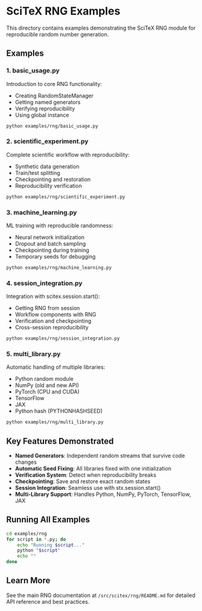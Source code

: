 # SciTeX RNG Examples

This directory contains examples demonstrating the SciTeX RNG module for reproducible random number generation.

## Examples

### 1. basic_usage.py
Introduction to core RNG functionality:
- Creating RandomStateManager
- Getting named generators
- Verifying reproducibility
- Using global instance

```bash
python examples/rng/basic_usage.py
```

### 2. scientific_experiment.py
Complete scientific workflow with reproducibility:
- Synthetic data generation
- Train/test splitting
- Checkpointing and restoration
- Reproducibility verification

```bash
python examples/rng/scientific_experiment.py
```

### 3. machine_learning.py
ML training with reproducible randomness:
- Neural network initialization
- Dropout and batch sampling
- Checkpointing during training
- Temporary seeds for debugging

```bash
python examples/rng/machine_learning.py
```

### 4. session_integration.py
Integration with scitex.session.start():
- Getting RNG from session
- Workflow components with RNG
- Verification and checkpointing
- Cross-session reproducibility

```bash
python examples/rng/session_integration.py
```

### 5. multi_library.py
Automatic handling of multiple libraries:
- Python random module
- NumPy (old and new API)
- PyTorch (CPU and CUDA)
- TensorFlow
- JAX
- Python hash (PYTHONHASHSEED)

```bash
python examples/rng/multi_library.py
```

## Key Features Demonstrated

- **Named Generators**: Independent random streams that survive code changes
- **Automatic Seed Fixing**: All libraries fixed with one initialization
- **Verification System**: Detect when reproducibility breaks
- **Checkpointing**: Save and restore exact random states
- **Session Integration**: Seamless use with stx.session.start()
- **Multi-Library Support**: Handles Python, NumPy, PyTorch, TensorFlow, JAX

## Running All Examples

```bash
cd examples/rng
for script in *.py; do
    echo "Running $script..."
    python "$script"
    echo ""
done
```

## Learn More

See the main RNG documentation at `/src/scitex/rng/README.md` for detailed API reference and best practices.